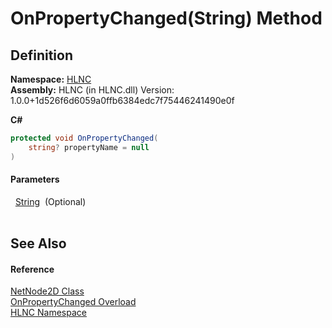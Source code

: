 # OnPropertyChanged(String) Method




## Definition
**Namespace:** <a href="N_HLNC">HLNC</a>  
**Assembly:** HLNC (in HLNC.dll) Version: 1.0.0+1d526f6d6059a0ffb6384edc7f75446241490e0f

**C#**
``` C#
protected void OnPropertyChanged(
	string? propertyName = null
)
```



#### Parameters
<dl><dt>  <a href="https://learn.microsoft.com/dotnet/api/system.string" target="_blank" rel="noopener noreferrer">String</a>  (Optional)</dt><dd> </dd></dl>

## See Also


#### Reference
<a href="T_HLNC_NetNode2D">NetNode2D Class</a>  
<a href="Overload_HLNC_NetNode2D_OnPropertyChanged">OnPropertyChanged Overload</a>  
<a href="N_HLNC">HLNC Namespace</a>  
